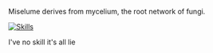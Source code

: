 Miselume derives from mycelium, the root network of fungi.

[![Skills](https://skillicons.dev/icons?i=cs,lua)](https://skillicons.dev)

I've no skill it's all lie
